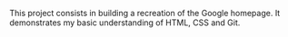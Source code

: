 This project consists in building a recreation of the Google homepage. It demonstrates my basic understanding of HTML, CSS and Git.